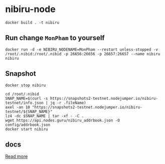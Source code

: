 # nibiru-node
    docker build . -t nibiru
## Run change `MonPham` to yourself

    docker run -d -e NIBIRU_NODENAME=MonPham --restart unless-stopped -v /root/.nibid:/root/.nibid -p 26656:26656 -p 26657:26657 --name nibiru nibiru
## Snapshot
    docker stop nibiru
    
    cd /root/.nibid
    SNAP_NAME=$(curl -s https://snapshots2-testnet.nodejumper.io/nibiru-testnet/info.json | jq -r .fileName)
    axel -an 10 "https://snapshots2-testnet.nodejumper.io/nibiru-testnet/${SNAP_NAME}" 
    lz4 -dc $SNAP_NAME | tar -xf - -C .
    wget https://api.nodes.guru/nibiru_addrbook.json -O config/addrbook.json
    docker start nibiru
## docs

[Read more](https://nodes.guru/nibiru/setup-guide/en)
